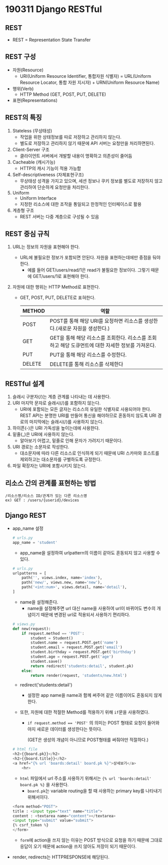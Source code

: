 # 190311 Django RESTful

## REST

* REST = Representation State Transfer 



## REST 구성

* 자원(Resource) 
  * URI(Uniform Resource Identifier, 통합자원 식별자) = URL(Uniform Resource Locator, 통합 자원 지시자) + URN(Uniform Resource Name)
* 행위(Verb)
  * HTTP Method (GET, POST, PUT, DELETE)
* 표현(Representations)



## REST의 특징

1. Stateless (무상태성)
   * 작업을 위한 상태정보를 따로 저장하고 관리하지 않는다.
   * 별도로 저장하고 관리하지 않기 때문에 API 서버는 요청만을 처리하면된다.
2. Client-Server 구조
   * 클라이언트 서버에서 개발할 내용이 명확하고 의존성이 줄어듬
3. Cacheable (캐시가능)
   * HTTP의 캐시 기능이 적용 가능함
4. Self-descriptiveness (자체표현구조)
   * 무상태성 성격을 가지고 있으며, 세션 정보나 쿠키 정보를 별도로 저장하지 않고 관리하여 단순하게 요청만을 처리한다.
5. Uniform
   * Uniform Interface
   * 지정한 리소스에 대한 조작을 통일되고 한정적인 인터페이스로 활용
6. 계층형 구조
   * REST 서버는 다중 계층으로 구성될 수 있음



## REST 중심 규칙

1. URL는 정보의 자원을 표현해야 한다.

   * URL에 불필요한 정보가 포함되면 안된다. 자원을 표현하는데에만 중점을 둬야한다.
     * 예를 들어 GET/users/read/1은 read가 불필요한 정보이다. 그렇기 때문에 GET/users/1로 표현해야 한다.

2. 자원에 대한 행위는 HTTP Method로 표현한다.

   * GET, POST, PUT, DELETE로 표혀한다.

     | METHOD | 역할                                                         |
     | ------ | ------------------------------------------------------------ |
     | POST   | POST를 통해 해당 URI를 요청하면 리소스를 생성한다.(새로운 자원을 생성한다.) |
     | GET    | GET을 통해 해당 리소스를 조회한다. 리소스를 조회하고 해당 도큐먼트에 대한 자세한 정보를 가져온다. |
     | PUT    | PUT을 통해 해당 리소스를 수정한다.                           |
     | DELETE | DELETE를 통해 리소스를 삭제한다                              |



## RESTful 설계

1. 슬래시 구분자(/)는 계층 관계를 나타내는 데 사용한다.
2. URI 마지막 문자로 슬래시(/)를 포함하지 않는다.
   * URI에 포함되는 모든 글자는 리소스의 유일한 식별자로 사용되어야 한다. REST API는 분명한 URI를 만들어 통신을 해야하므로 혼동하지 않도록 URI 경로의 마지막에는 슬래시(/)를 사용하지 않는다.
3. 하이픈(-)은 URI 가독성을 높이는데에 사용한다.
4. 밑줄(_)은 URI에 사용하지 않는다.
   * 알아보기 어렵고, 밑줄로 인해 문자가 가려지기 때문이다.
5. URI 경로는 소문자로 작성한다.
   * 대소문자에 따라 다른 리소스로 인식하게 되기 때문에 URI 스카마와 호스트를 제외하고는 대소문자를 구별하도록 규정한다.
6. 파일 확장자는 URI에 포함시키지 않는다.



## 리소스 간의 관계를 표현하는 방법

```
/리소스명/리소스 ID/관계가 있는 다른 리소스명
ex) GET : /users/{userid}/devices 
```



## Django REST 

* app_name 설정

  ```python
  # urls.py
  app_name = 'student'
  ```

  * app_name을 설정하여 urlpattern의 이름이 같아도 혼동되지 않고 사용할 수 있다.



  ```python
  # urls.py
  urlpatterns = [
      path('', views.index, name='index'),
      path('new/', views.new, name='new'),
      path('<int:num>', views.detail, name='detail'),
  ]
  ```

  * name을 설정해준다.
    * name을 설정해주면 url 대신 name을 사용하여 url이 바뀌어도 변수의 개념이기 때문에 변경된 url로 적용되서 사용하기 편리하다.



  ```python
  # views.py
  def new(request):
      if request.method == 'POST':
          student = Student()
          student.name = request.POST.get('name')
          student.email = request.POST.get('email')
          student.birthday = request.POST.get('birthday')
          student.age = request.POST.get('age')
          student.save()
          return redirect('students:detail', student.pk)
      else:
          return render(request, 'students/new.html')
  ```

  * redirect('students:detail')

    * 설정한 app name을 name과 함께 써주어 같은 이름이어도 혼동되지 않게 한다.

  * 또한, 자원에 대한 적절한 Method를 적용하기 위해 `if`문을 사용하였다.

    * `if request.method == 'POST'` 의 의미는 POST 형태로 요청이 들어와야지 새로운 데이터를 생성한다는 뜻이다.

      (GET은 생성의 개념이 아니므로 POST형태를 써줘야만 적절하다.)



  ```python
  # html file
  <h2>{{board.pk}}</h2>
  <h2>{{board.title}}</h2>
  <a href="{% url 'boards:detail' board.pk %}">상세보기</a>
      <hr>
  ```

  * `html` 파일에서 url 주소를 사용하기 위해서는 `{% url 'boards:detail' board.pk %}` 을 사용한다.
    * `board.pk`는 variable routing을 할 때 사용하는 primary key를 나타내기 위해서이다.



  ```python
  <form method="POST">
  title : <input type="text" name="title">
  content : <textarea name="content"></textarea>
  <input type="submit" value="submit">
  {% csrf_token %}
  </form>
  ```

  * `form`에 action을 쓰지 않는 이유는 POST 방식으로 요청을 하기 때문에 그대로 응답이 오기 때문에 action을 쓰지 않아도 저장이 되기 때문이다.



* render, redirects는 HTTPRESPONSE에 해당된다.